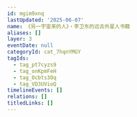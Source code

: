 ```yaml
---
id: mgim9xnq
lastUpdated: '2025-06-07'
name: 《另一宇宙来的人》・李卫东的远古外星人书籍
aliases: []
layer: 3
eventDate: null
categoryId: cat_7hqnYMGY
tagIds:
  - tag_pt7cyzs9
  - tag_onKpmFeH
  - tag_Ocbts3Oq
  - tag_VD3UVioQ
timelineEvents: []
relations: []
titledLinks: []
---
```


